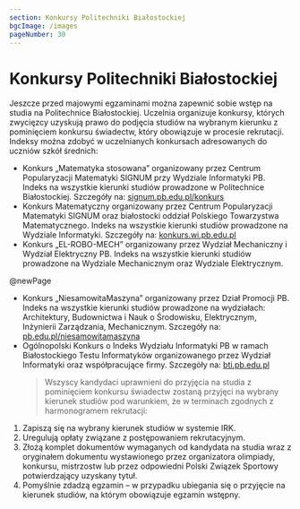 ```yaml
---
section: Konkursy Politechniki Białostockiej
bgcImage: /images
pageNumber: 30
---
```


# Konkursy Politechniki Białostockiej

Jeszcze przed majowymi egzaminami można zapewnić sobie wstęp na studia na Politechnice Białostockiej. Uczelnia organizuje konkursy, których zwycięzcy uzyskują prawo do podjęcia studiów na wybranym kierunku z pominięciem konkursu świadectw, który obowiązuje w procesie rekrutacji. Indeksy można zdobyć w uczelnianych konkursach adresowanych do uczniów szkół średnich:

- Konkurs „Matematyka stosowana” organizowany przez Centrum Popularyzacji Matematyki SIGNUM przy Wydziale Informatyki PB. Indeks na wszystkie kierunki studiów prowadzone w Politechnice Białostockiej.
  Szczegóły na: [signum.pb.edu.pl/konkurs](https://www.signum.pb.edu.pl/konkurs)
- Konkurs Matematyczny organizowany przez Centrum Popularyzacji Matematyki SIGNUM oraz białostocki oddział Polskiego Towarzystwa Matematycznego. Indeks na wszystkie kierunki studiów prowadzone
  na Wydziale Informatyki. Szczegóły na: [konkurs.wi.pb.edu.pl](https://www.konkurs.wi.pb.edu.pl)
- Konkurs „EL-ROBO-MECH” organizowany przez Wydział Mechaniczny i Wydział Elektryczny PB. Indeks na wszystkie kierunki studiów prowadzone na Wydziale Mechanicznym oraz Wydziale Elektrycznym.

@newPage

- Konkurs „NiesamowitaMaszyna” organizowany przez Dział Promocji PB. Indeks na wszystkie kierunki studiów prowadzone na wydziałach: Architektury, Budownictwa i Nauk o Środowisku, Elektrycznym, Inżynierii Zarządzania, Mechanicznym. Szczegóły na: [pb.edu.pl/niesamowitamaszyna](https://www.pb.edu.pl/niesamowitamaszyna)
- Ogólnopolski Konkurs o Indeks Wydziału Informatyki PB w ramach Białostockiego Testu Informatyków organizowanego przez Wydział Informatyki oraz współpracujące firmy. Szczegóły na: [bti.pb.edu.pl](https://www.bti.pb.edu.pl)
  > Wszyscy kandydaci uprawnieni do przyjęcia na studia z pominięciem konkursu świadectw zostaną przyjęci na wybrany kierunek studiów pod warunkiem, że w terminach zgodnych z harmonogramem rekrutacji:

1. Zapiszą się na wybrany kierunek studiów w systemie IRK.
2. Uregulują opłaty związane z postępowaniem rekrutacyjnym.
3. Złożą komplet dokumentów wymaganych od kandydata na studia wraz z oryginałem dokumentu wystawionego przez organizatora olimpiady, konkursu, mistrzostw lub przez odpowiedni Polski Związek Sportowy potwierdzający uzyskany tytuł.
4. Pomyślnie zdadzą egzamin – w przypadku ubiegania się o przyjęcie na kierunek studiów, na którym obowiązuje egzamin wstępny.
